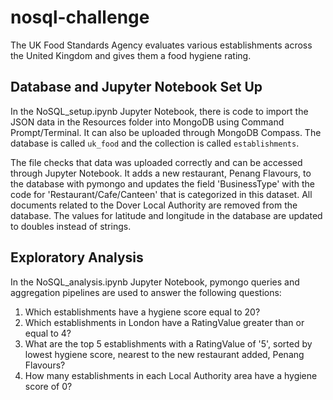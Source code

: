 # nosql-challenge
The UK Food Standards Agency evaluates various establishments across the United Kingdom and gives them a food hygiene rating.

## Database and Jupyter Notebook Set Up
In the NoSQL_setup.ipynb Jupyter Notebook, there is code to import the JSON data in the Resources folder into MongoDB using Command Prompt/Terminal. It can also be uploaded through MongoDB Compass. The database is called `uk_food` and the collection is called `establishments`.

The file checks that data was uploaded correctly and can be accessed through Jupyter Notebook. It adds a new restaurant, Penang Flavours, to the database with pymongo and updates the field 'BusinessType' with the code for 'Restaurant/Cafe/Canteen' that is categorized in this dataset. All documents related to the Dover Local Authority are removed from the database. The values for latitude and longitude in the database are updated to doubles instead of strings.

## Exploratory Analysis
In the NoSQL_analysis.ipynb Jupyter Notebook, pymongo queries and aggregation pipelines are used to answer the following questions:
<ol>
  <li>Which establishments have a hygiene score equal to 20? </li>
  <li>Which establishments in London have a RatingValue greater than or equal to 4?</li>
  <li>What are the top 5 establishments with a RatingValue of '5', sorted by lowest hygiene score, nearest to the new restaurant added, Penang Flavours?</li>
  <li>How many establishments in each Local Authority area have a hygiene score of 0? </li>
</ol>
